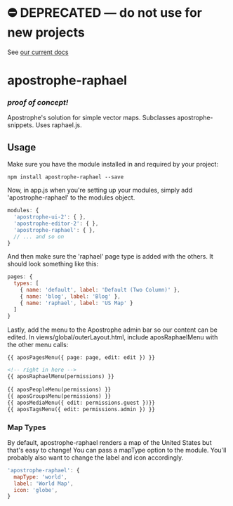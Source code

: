 # ⛔️ **DEPRECATED** — do not use for new projects

See [our current docs](https://docs.apostrophecms.org/)

apostrophe-raphael
==================

### *proof of concept!* 

Apostrophe's solution for simple vector maps. Subclasses apostrophe-snippets. Uses raphael.js.

## Usage
Make sure you have the module installed in and required by your project:
```
npm install apostrophe-raphael --save
```

Now, in app.js when you're setting up your modules, simply add 'apostrophe-raphael' to the modules object.

```javascript
modules: {
  'apostrophe-ui-2': { },
  'apostrophe-editor-2': { },
  'apostrophe-raphael': { },
  // ... and so on
}
```
And then make sure the 'raphael' page type is added with the others. It should look something like this:

```javascript
pages: {
  types: [
    { name: 'default', label: 'Default (Two Column)' },
    { name: 'blog', label: 'Blog' },
    { name: 'raphael', label: 'US Map' }
  ]
}
```

Lastly, add the menu to the Apostrophe admin bar so our content can be edited. In views/global/outerLayout.html, include aposRaphaelMenu with the other menu calls:

```html
{{ aposPagesMenu({ page: page, edit: edit }) }}

<!-- right in here -->
{{ aposRaphaelMenu(permissions) }}
          
{{ aposPeopleMenu(permissions) }}
{{ aposGroupsMenu(permissions) }}
{{ aposMediaMenu({ edit: permissions.guest })}}
{{ aposTagsMenu({ edit: permissions.admin }) }}
```


### Map Types
By default, apostrophe-raphael renders a map of the United States but that's easy to change! You can pass a mapType option to the module. You'll probably also want to change the label and icon accordingly.

```javascript
'apostrophe-raphael': {
  mapType: 'world',
  label: 'World Map',
  icon: 'globe',
}
```